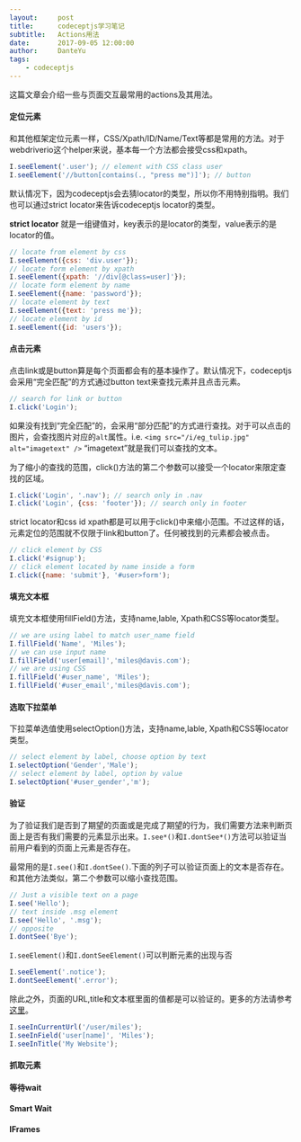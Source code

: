 ```yaml
---
layout:     post
title:      codeceptjs学习笔记
subtitle:   Actions用法
date:       2017-09-05 12:00:00
author:     DanteYu
tags:
    - codeceptjs
---
```


这篇文章会介绍一些与页面交互最常用的actions及其用法。

#### 定位元素

和其他框架定位元素一样，CSS/Xpath/ID/Name/Text等都是常用的方法。对于webdriverio这个helper来说，基本每一个方法都会接受css和xpath。
```javascript
I.seeElement('.user'); // element with CSS class user
I.seeElement('//button[contains(., "press me")]'); // button
```
默认情况下，因为codeceptjs会去猜locator的类型，所以你不用特别指明。我们也可以通过strict locator来告诉codeceptjs locator的类型。

**strict locator** 就是一组键值对，key表示的是locator的类型，value表示的是locator的值。

```javascript
// locate from element by css
I.seeElement({css: 'div.user'});
// locate form element by xpath
I.seeElement({xpath: '//div[@class=user]'});
// locate form element by name
I.seeElement({name: 'password'});
// locate element by text
I.seeElement({text: 'press me'});
// locate element by id
I.seeElement({id: 'users'});
```

#### 点击元素

点击link或是button算是每个页面都会有的基本操作了。默认情况下，codeceptjs会采用“完全匹配”的方式通过button text来查找元素并且点击元素。
```javascript
// search for link or button
I.click('Login');
```
如果没有找到“完全匹配”的，会采用“部分匹配”的方式进行查找。对于可以点击的图片，会查找图片对应的`alt`属性。i.e. `<img src="/i/eg_tulip.jpg"  alt="imagetext" />` “imagetext”就是我们可以查找的文本。

为了缩小的查找的范围，click()方法的第二个参数可以接受一个locator来限定查找的区域。

```javascript
I.click('Login', '.nav'); // search only in .nav
I.click('Login', {css: 'footer'}); // search only in footer
```

strict locator和css id xpath都是可以用于click()中来缩小范围。不过这样的话，元素定位的范围就不仅限于link和button了。任何被找到的元素都会被点击。
```javascript
// click element by CSS
I.click('#signup');
// click element located by name inside a form
I.click({name: 'submit'}, '#user>form');
```

#### 填充文本框

填充文本框使用fillField()方法，支持name,lable, Xpath和CSS等locator类型。

```javascript
// we are using label to match user_name field
I.fillField('Name', 'Miles');
// we can use input name
I.fillField('user[email]','miles@davis.com');
// we are using CSS
I.fillField('#user_name', 'Miles');
I.fillField('#user_email','miles@davis.com');
```
#### 选取下拉菜单
下拉菜单选值使用selectOption()方法，支持name,lable, Xpath和CSS等locator类型。
```javascript
// select element by label, choose option by text
I.selectOption('Gender','Male');
// select element by label, option by value
I.selectOption('#user_gender','m');
```

#### 验证
为了验证我们是否到了期望的页面或是完成了期望的行为，我们需要方法来判断页面上是否有我们需要的元素显示出来。`I.see*()`和`I.dontSee*()`方法可以验证当前用户看到的页面上元素是否存在。

最常用的是`I.see()`和`I.dontSee()`.下面的列子可以验证页面上的文本是否存在。和其他方法类似，第二个参数可以缩小查找范围。

```javascript
// Just a visible text on a page
I.see('Hello');
// text inside .msg element
I.see('Hello', '.msg');
// opposite
I.dontSee('Bye');
```
`I.seeElement()`和`I.dontSeeElement()`可以判断元素的出现与否
```javascript
I.seeElement('.notice');
I.dontSeeElement('.error');
```
除此之外，页面的URL,title和文本框里面的值都是可以验证的。更多的方法请参考[这里](http://codecept.io/helpers/WebDriverIO/)。
```javascript
I.seeInCurrentUrl('/user/miles');
I.seeInField('user[name]', 'Miles');
I.seeInTitle('My Website');
```

#### 抓取元素

#### 等待wait

#### Smart Wait

#### IFrames
